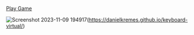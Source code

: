 [Play Game](https://danielkremes.github.io/keyboard-virtual/)

![Screenshot 2023-11-09 194917](https://github.com/DanielKremes/keyboard-virtual/assets/145404663/85318d7e-0dc0-4302-a8d3-97fd06b9623b)(https://danielkremes.github.io/keyboard-virtual/)
